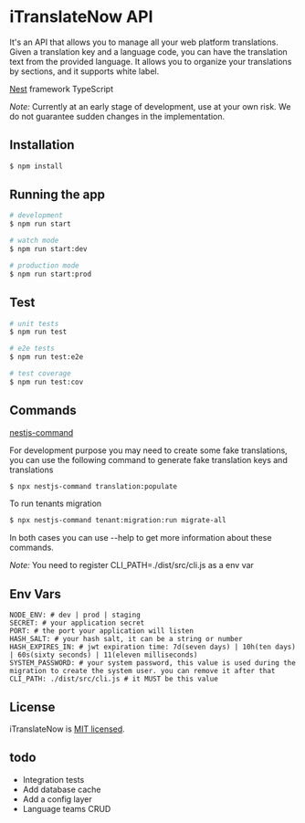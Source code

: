 # iTranslateNow API
It's an API that allows you to manage all your web platform translations. Given a translation key and a language code, you can have the translation text from the provided language. It allows you to organize your translations by sections, and it supports white label.

[Nest](https://github.com/nestjs/nest) framework TypeScript

_Note:_ Currently at an early stage of development, use at your own risk. We do not guarantee sudden changes in the implementation.

## Installation

```bash
$ npm install
```

## Running the app

```bash
# development
$ npm run start

# watch mode
$ npm run start:dev

# production mode
$ npm run start:prod
```

## Test

```bash
# unit tests
$ npm run test

# e2e tests
$ npm run test:e2e

# test coverage
$ npm run test:cov
```

## Commands
[nestjs-command](https://gitlab.com/aa900031/nestjs-command)

For development purpose you may need to create some fake translations, you can use
the following command to generate fake translation keys and translations

```bash
$ npx nestjs-command translation:populate
```

To run tenants migration
```bash
$ npx nestjs-command tenant:migration:run migrate-all
```
In both cases you can use --help to get more information about these commands.

_Note:_ You need to register CLI_PATH=./dist/src/cli.js as a env var

## Env Vars
    NODE_ENV: # dev | prod | staging
    SECRET: # your application secret
    PORT: # the port your application will listen
    HASH_SALT: # your hash salt, it can be a string or number
    HASH_EXPIRES_IN: # jwt expiration time: 7d(seven days) | 10h(ten days) | 60s(sixty seconds) | 11(eleven milliseconds)
    SYSTEM_PASSWORD: # your system password, this value is used during the migration to create the system user. you can remove it after that
    CLI_PATH: ./dist/src/cli.js # it MUST be this value

## License

iTranslateNow is [MIT licensed](https://github.com/riccycastro/itransnow-api/blob/master/LICENSE).


## todo
* Integration tests
* Add database cache
* Add a config layer
* Language teams CRUD
